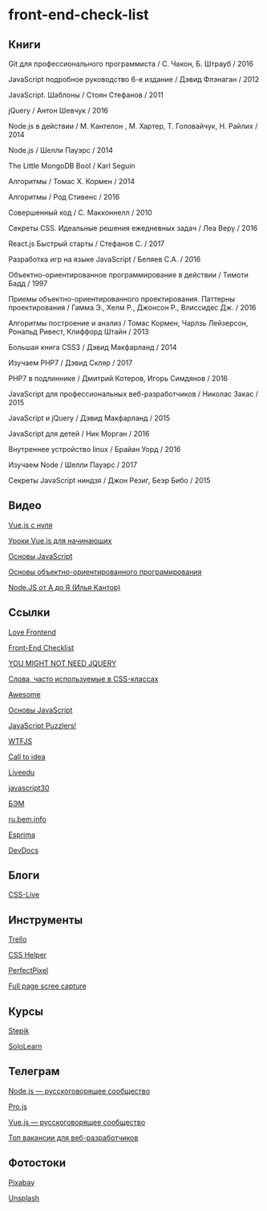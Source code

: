 # front-end-check-list

## Книги

Git для профессионального программиста / С. Чакон, Б. Штрауб / 2016

JavaScript подробное руководство 6-е издание / Дэвид Флэнаган / 2012

JavaScript. Шаблоны / Стоян Стефанов / 2011

jQuery / Антон Шевчук / 2016

Node.js в действии / М. Кантелон , М. Хартер, T. Головайчук, Н. Райлих / 2014

Node.js / Шелли Пауэрс / 2014

The Little MongoDB Bool / Karl Seguin

Алгоритмы / Томас Х. Кормен / 2014

Алгоритмы / Род Стивенс / 2016

Совершенный код / С. Макконнелл / 2010

Секреты CSS. Идеальные решения ежедневных задач / Леа Веру / 2016

React.js Быстрый старты / Стефанов С. / 2017

Разработка игр на языке JavaScript / Беляев С.А. / 2016

Объектно-ориентированное программирование в действии / Тимоти Бадд / 1997

Приемы объектно-ориентированного проектирования. Паттерны проектирования / Гамма Э., Хелм Р., Джонсон Р., Влиссидес Дж. / 2016

Алгоритмы построение и анализ / Томас Кормен, Чарлзь Лейзерсон, Рональд Ривест, Клиффорд Штайн / 2013

Большая книга CSS3 / Дэвид Макфарланд / 2014

Изучаем PHP7 / Дэвид Скляр / 2017

PHP7 в подлиннике / Дмитрий Котеров, Игорь Симдянов / 2016

JavaScript для профессиональных веб-разработчиков / Николас Закас / 2015

JavaScript и jQuery / Дэвид Макфарланд / 2015

JavaScript для детей / Ник Морган / 2016

Внутреннее устройство linux / Брайан Уорд / 2016

Изучаем Node / Шелли Пауэрс / 2017

Секреты JavaScript ниндзя / Джон Резиг, Беэр Бибо / 2015

## Видео

[Vue.js с нуля](https://www.youtube.com/playlist?list=PL5r0NkdgM0UOxb4Hl81FV5UIgexwTf8h7)

[Уроки Vue.js для начинающих](https://www.youtube.com/playlist?list=PL0lO_mIqDDFVVNsIt02JBIdBkjNVHIoum)

[Основы JavaScript](https://www.youtube.com/playlist?list=PL363QX7S8MfSxcHzvkNEqMYbOyhLeWwem)

[Основы объектно-ориентированного програмирования](https://www.youtube.com/playlist?list=PL6LDsbZOeyrx462VmH18qS0a9Dw9LwpSu)

[Node.JS от А до Я (Илья Кантор)](https://www.youtube.com/playlist?list=PLsuEohlthXdkRSxJTkmTstWKHgBHsd3Dx)

## Ссылки

[Love Frontend](https://vk.com/love_frontend)

[Front-End Checklist](https://github.com/ungear/Front-End-Checklist)

[YOU MIGHT NOT NEED JQUERY](http://youmightnotneedjquery.com/)

[Слова, часто используемые в CSS-классах](https://github.com/yoksel/common-words)

[Awesome](https://github.com/sindresorhus/awesome)

[Основы JavaScript](https://learn.javascript.ru/first-steps)

[JavaScript Puzzlers!](http://javascript-puzzlers.herokuapp.com/)

[WTFJS](https://wtfjs.com/)

[Call to idea](http://www.calltoidea.com/)

[Liveedu](https://www.liveedu.tv/)

[javascript30](https://javascript30.com/)

[БЭМ](https://github.com/CSSSR/sputnik/blob/master/docs/CSS/Methodology/BEM.md)

[ru.bem.info](http://ru.bem.info)

[Esprima](http://esprima.org/)

[DevDocs](http://devdocs.io/)

## Блоги

[CSS-Live](http://css-live.ru/)

## Инструменты

[Trello](http://trello.com)

[CSS Helper](https://lesson-web.ru/modules/css_helper)

[PerfectPixel](http://www.welldonecode.com/perfectpixel/)

[Full page scree capture](https://chrome.google.com/webstore/detail/full-page-screen-capture/fdpohaocaechififmbbbbbknoalclacl)

## Курсы

[Stepik](https://stepik.org/)

[SoloLearn](https://www.sololearn.com/)

## Телеграм

[Node.js — русскоговорящее сообщество](https://t.me/nodejs_ru)

[Pro.js](https://t.me/JSlang)

[Vue.js — русскоговорящее сообщество](https://t.me/vuejs_ru)

[Топ вакансии для веб-разработчиков](https://t.me/webWork)

## Фотостоки

[Pixabay](https://pixabay.com)

[Unsplash](https://unsplash.com)
